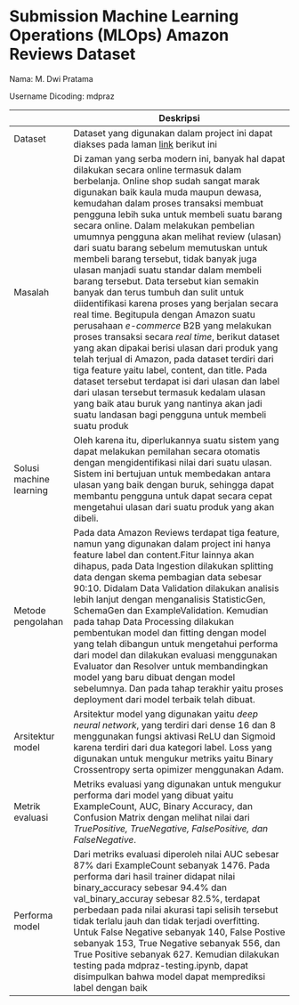 # Submission Machine Learning Operations (MLOps) Amazon Reviews Dataset

Nama: M. Dwi Pratama

Username Dicoding: mdpraz


| | Deskripsi |
| ----------- | ----------- |
| Dataset | Dataset yang digunakan dalam project ini dapat diakses pada laman [link](https://www.kaggle.com/datasets/thedevastator/amazon-product-reviews?select=test.csv) berikut ini|
| Masalah | Di zaman yang serba modern ini, banyak hal dapat dilakukan secara online termasuk dalam berbelanja. Online shop sudah sangat marak digunakan baik kaula muda maupun dewasa, kemudahan dalam proses transaksi membuat pengguna lebih suka untuk membeli suatu barang secara online. Dalam melakukan pembelian umumnya pengguna akan melihat review (ulasan) dari suatu barang sebelum memutuskan untuk membeli barang tersebut, tidak banyak juga ulasan manjadi suatu standar dalam membeli barang tersebut. Data tersebut kian semakin banyak dan terus tumbuh dan sulit untuk diidentifikasi karena proses yang berjalan secara real time. Begitupula dengan Amazon suatu perusahaan *e-commerce* B2B yang melakukan proses transaksi secara *real time*, berikut dataset yang akan dipakai berisi ulasan dari produk yang telah terjual di Amazon, pada dataset terdiri dari tiga feature yaitu label, content, dan title. Pada dataset tersebut terdapat isi dari ulasan dan label dari ulasan tersebut termasuk kedalam ulasan yang baik atau buruk yang nantinya akan jadi suatu landasan bagi pengguna untuk membeli suatu produk|
| Solusi machine learning | Oleh karena itu, diperlukannya suatu sistem yang dapat melakukan pemilahan secara otomatis dengan mengidentifikasi nilai dari suatu ulasan. Sistem ini bertujuan untuk membedakan antara ulasan yang baik dengan buruk, sehingga dapat membantu pengguna untuk dapat secara cepat mengetahui ulasan dari suatu produk yang akan dibeli. |
| Metode pengolahan | Pada data Amazon Reviews terdapat tiga feature, namun yang digunakan dalam project ini hanya feature label dan content.Fitur lainnya akan dihapus, pada Data Ingestion dilakukan splitting data dengan skema pembagian data sebesar 90:10. Didalam Data Validation dilakukan analisis lebih lanjut dengan menganalisis StatisticGen, SchemaGen dan ExampleValidation. Kemudian pada tahap Data Processing dilakukan pembentukan model dan fitting dengan model yang telah dibangun untuk mengetahui performa dari model dan dilakukan evaluasi menggunakan Evaluator dan Resolver untuk membandingkan model yang baru dibuat dengan model sebelumnya. Dan pada tahap terakhir yaitu proses deployment dari model terbaik telah dibuat. |
| Arsitektur model | Arsitektur model yang digunakan yaitu *deep neural network*, yang terdiri dari dense 16 dan 8 menggunakan fungsi aktivasi ReLU dan Sigmoid karena terdiri dari dua kategori label. Loss yang digunakan untuk mengukur metriks yaitu Binary Crossentropy serta opimizer menggunakan Adam.|
| Metrik evaluasi | Metriks evaluasi yang digunakan untuk mengukur performa dari model yang dibuat yaitu ExampleCount, AUC, Binary Accuracy, dan Confusion Matrix dengan melihat nilai dari *TruePositive, TrueNegative, FalsePositive, dan FalseNegative*.|
| Performa model | Dari metriks evaluasi diperoleh nilai AUC sebesar 87% dari ExampleCount sebanyak 1476. Pada performa dari hasil trainer didapat nilai binary_accuracy sebesar 94.4% dan val_binary_accuray sebesar 82.5%, terdapat perbedaan pada nilai akurasi tapi selisih tersebut tidak terlalu jauh dan tidak terjadi overfitting. Untuk False Negative sebanyak 140, False Postive sebanyak 153, True Negative sebanyak 556, dan True Positive sebanyak 627. Kemudian dilakukan testing pada mdpraz-testing.ipynb, dapat disimpulkan bahwa model dapat memprediksi label dengan baik|
